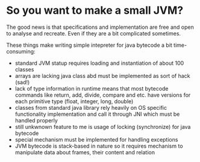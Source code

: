 # So you want to make a small JVM?

The good news is that specifications and implementation are free and open to analyse and recreate. Even if they are a bit complicated sometimes.

These things make writing simple intepreter for java bytecode a bit time-consuming:

 * standard JVM statup requires loading and instantiation of about 100 classes
 * arrays are lacking java class abd must be implemented as sort of hack (sad!)
 * lack of type information in runtime means that most bytecode commands like return, add, divide, compare and etc. have versions for each primitive type (float, integer, long, double)
 * classes from standard java library rely heavily on OS specific functionality implementation and call it through JNI which must be handled properly
 * still unkwnown feature to me is usage of locking (synchronize) for java bytecode
 * special mechanism must be implemented for handling exceptions
 * JVM bytecode is stack-based in nature so it requires mechanism to manipulate data about frames, their content and relation